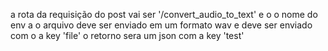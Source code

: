 a rota da requisição do post vai ser '/convert_audio_to_text'
e o o nome do env
a o arquivo deve ser enviado em um formato wav e deve ser enviado com o a key 'file'
o retorno sera um json com a key 'test'
